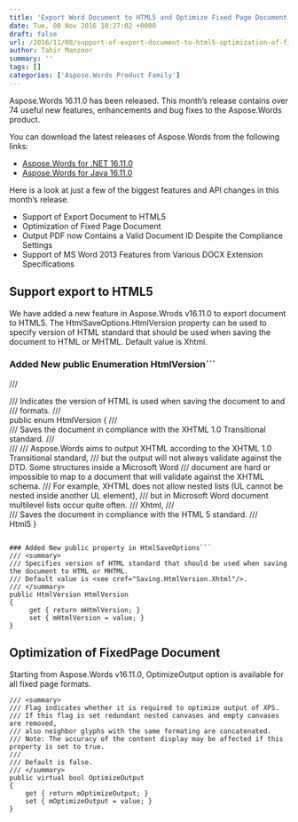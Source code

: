 ```yaml
---
title: 'Export Word Document to HTML5 and Optimize Fixed Page Document'
date: Tue, 08 Nov 2016 10:27:02 +0000
draft: false
url: /2016/11/08/support-of-export-document-to-html5-optimization-of-fixed-page-document-and-many-more-with-aspose.words-16.11.0/
author: Tahir Manzoor
summary: ''
tags: []
categories: ['Aspose.Words Product Family']
---
```


[](http://www.aspose.com/.net/word-component.aspx)Aspose.Words 16.11.0 has been released. This month’s release contains over 74 useful new features, enhancements and bug fixes to the Aspose.Words product.

You can download the latest releases of Aspose.Words from the following links:

*   [Aspose.Words for .NET 16.11.0][1]
*   [Aspose.Words for Java 16.11.0][2]

Here is a look at just a few of the biggest features and API changes in this month’s release.

*   Support of Export Document to HTML5
*   Optimization of Fixed Page Document
*   Output PDF now Contains a Valid Document ID Despite the Compliance Settings
*   Support of MS Word 2013 Features from Various DOCX Extension Specifications

## Support export to HTML5

We have added a new feature in Aspose.Wrods v16.11.0 to export document to HTML5. The HtmlSaveOptions.HtmlVersion property can be used to specify version of HTML standard that should be used when saving the document to HTML or MHTML. Default value is Xhtml.

### Added New public Enumeration HtmlVersion```
/// <summary>
/// Indicates the version of HTML is used when saving the document to <see cref="SaveFormat.Html"/> and 
/// <see cref="SaveFormat.Mhtml"/> formats.
/// </summary>
public enum HtmlVersion
{
    /// <summary>
    /// Saves the document in compliance with the XHTML 1.0 Transitional standard. 
    /// </summary>
    /// <remarks>
    /// Aspose.Words aims to output XHTML according to the XHTML 1.0 Transitional standard, 
    /// but the output will not always validate against the DTD. Some structures inside a Microsoft Word 
    /// document are hard or impossible to map to a document that will validate against the XHTML schema. 
    /// For example, XHTML does not allow nested lists (UL cannot be nested inside another UL element), 
    /// but in Microsoft Word document multilevel lists occur quite often.
    /// </remarks>
    Xhtml,
    /// <summary>
    /// Saves the document in compliance with the HTML 5 standard. 
    /// </summary>
    Html5
}
```

### Added New public property in HtmlSaveOptions```
/// <summary>
/// Specifies version of HTML standard that should be used when saving the document to HTML or MHTML.
/// Default value is <see cref="Saving.HtmlVersion.Xhtml"/>.
/// </summary>
public HtmlVersion HtmlVersion
{
     get { return mHtmlVersion; }
     set { mHtmlVersion = value; }
}

```

## Optimization of FixedPage Document

Starting from Aspose.Words v16.11.0, OptimizeOutput option is available for all fixed page formats.

```
/// <summary>
/// Flag indicates whether it is required to optimize output of XPS.
/// If this flag is set redundant nested canvases and empty canvases are removed,
/// also neighbor glyphs with the same formating are concatenated.
/// Note: The accuracy of the content display may be affected if this property is set to true.
///
/// Default is false.
/// </summary>
public virtual bool OptimizeOutput
{
    get { return mOptimizeOutput; }
    set { mOptimizeOutput = value; }
}
```




[1]: http://www.aspose.com/downloads/words-family/net
[2]: http://www.aspose.com/downloads/words-family/java




